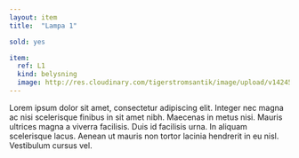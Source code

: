 ```yaml
---
layout: item
title:  "Lampa 1"

sold: yes

item:
  ref: L1
  kind: belysning
  image: http://res.cloudinary.com/tigerstromsantik/image/upload/v1424532269/Fotogenlampa_upmdvo.jpg
---
```


Lorem ipsum dolor sit amet, consectetur adipiscing elit. Integer nec magna ac nisi scelerisque finibus in sit amet nibh. Maecenas in metus nisi. Mauris ultrices magna a viverra facilisis. Duis id facilisis urna. In aliquam scelerisque lacus. Aenean ut mauris non tortor lacinia hendrerit in eu nisl. Vestibulum cursus vel.
